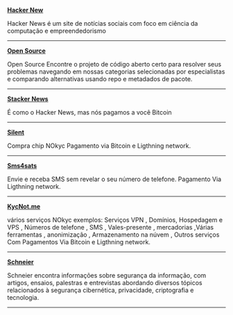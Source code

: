 **[Hacker New ](https://news.ycombinator.com/)**

Hacker News é um site de notícias sociais com foco em ciência da computação e empreendedorismo

-----

**[ Open Source ](https://awesomeopensource.com/)** 

Open Source Encontre o projeto de código aberto certo para resolver seus problemas navegando em nossas categorias selecionadas por especialistas e comparando alternativas usando repo e metadados de pacote.

-----

**[Stacker News ](https://stacker.news/)** 

É como o Hacker News, mas nós pagamos a você Bitcoin

-----

**[ Silent ](https://silent.link/)**

Compra chip NOkyc Pagamento via Bitcoin e Ligthning network.

-----

**[ Sms4sats ](https://sms4sats.com/)**


Envie e receba SMS sem revelar o seu número de telefone.
Pagamento Via Ligthning network.

-----

**[ KycNot.me ](https://kycnot.me/services)**

vários serviços NOkyc exemplos: Serviços VPN , Domínios, Hospedagem e VPS , Números de telefone , SMS , Vales-presente , mercadorias ,Várias ferramentas , anonimização , Armazenamento na núvem , Outros serviços Com Pagamentos Via Bitcoin e Ligthning network.

-----

**[Schneier ](https://www.schneier.com/)** 

Schneier encontra informações sobre segurança da informação, com artigos, ensaios, palestras e entrevistas abordando diversos tópicos relacionados à segurança cibernética, privacidade, criptografia e tecnologia.

-----

